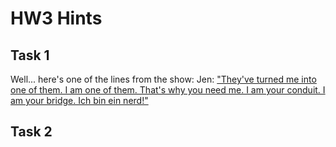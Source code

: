# HW3 Hints

## Task 1
Well... here's one of the lines from the show:
Jen: ["They've turned me into one of them. I am one of them. That's why you need me. I am your conduit. I am your bridge. Ich bin ein nerd!"](https://www.youtube.com/watch?v=sD3SF6foL00&t=5s)

## Task 2
